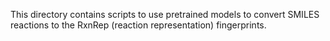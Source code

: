 This directory contains scripts to use pretrained models to convert SMILES reactions 
to the RxnRep (reaction representation) fingerprints.